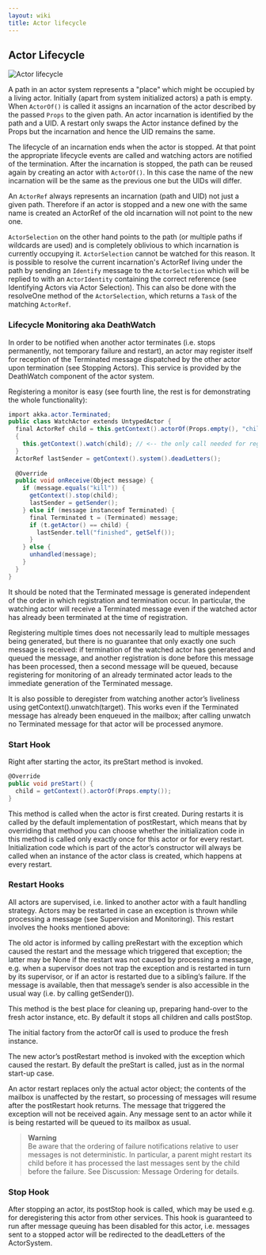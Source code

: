 ```yaml
---
layout: wiki
title: Actor lifecycle
---
```

## Actor Lifecycle

![Actor lifecycle](images/actor_lifecycle.png)

A path in an actor system represents a "place" which might be occupied by a living actor. Initially (apart from system initialized actors) a path is empty. When `ActorOf()` is called it assigns an incarnation of the actor described by the passed `Props` to the given path. An actor incarnation is identified by the path and a UID. A restart only swaps the Actor instance defined by the Props but the incarnation and hence the UID remains the same.

The lifecycle of an incarnation ends when the actor is stopped. At that point the appropriate lifecycle events are called and watching actors are notified of the termination. After the incarnation is stopped, the path can be reused again by creating an actor with `ActorOf()`. In this case the name of the new incarnation will be the same as the previous one but the UIDs will differ.

An `ActorRef` always represents an incarnation (path and UID) not just a given path. Therefore if an actor is stopped and a new one with the same name is created an ActorRef of the old incarnation will not point to the new one.

`ActorSelection` on the other hand points to the path (or multiple paths if wildcards are used) and is completely oblivious to which incarnation is currently occupying it. `ActorSelection` cannot be watched for this reason. It is possible to resolve the current incarnation's ActorRef living under the path by sending an `Identify` message to the `ActorSelection` which will be replied to with an `ActorIdentity` containing the correct reference (see Identifying Actors via Actor Selection). This can also be done with the resolveOne method of the `ActorSelection`, which returns a `Task` of the matching `ActorRef`.

### Lifecycle Monitoring aka DeathWatch
In order to be notified when another actor terminates (i.e. stops permanently, not temporary failure and restart), an actor may register itself for reception of the Terminated message dispatched by the other actor upon termination (see Stopping Actors). This service is provided by the DeathWatch component of the actor system.

Registering a monitor is easy (see fourth line, the rest is for demonstrating the whole functionality):

```csharp
import akka.actor.Terminated;
public class WatchActor extends UntypedActor {
  final ActorRef child = this.getContext().actorOf(Props.empty(), "child");
  {
    this.getContext().watch(child); // <-- the only call needed for registration
  }
  ActorRef lastSender = getContext().system().deadLetters();
 
  @Override
  public void onReceive(Object message) {
    if (message.equals("kill")) {
      getContext().stop(child);
      lastSender = getSender();
    } else if (message instanceof Terminated) {
      final Terminated t = (Terminated) message;
      if (t.getActor() == child) {
        lastSender.tell("finished", getSelf());
      }
    } else {
      unhandled(message);
    }
  }
}
```
It should be noted that the Terminated message is generated independent of the order in which registration and termination occur. In particular, the watching actor will receive a Terminated message even if the watched actor has already been terminated at the time of registration.

Registering multiple times does not necessarily lead to multiple messages being generated, but there is no guarantee that only exactly one such message is received: if termination of the watched actor has generated and queued the message, and another registration is done before this message has been processed, then a second message will be queued, because registering for monitoring of an already terminated actor leads to the immediate generation of the Terminated message.

It is also possible to deregister from watching another actor’s liveliness using getContext().unwatch(target). This works even if the Terminated message has already been enqueued in the mailbox; after calling unwatch no Terminated message for that actor will be processed anymore.

### Start Hook
Right after starting the actor, its preStart method is invoked.

```csharp
@Override
public void preStart() {
  child = getContext().actorOf(Props.empty());
}
```
This method is called when the actor is first created. During restarts it is called by the default implementation of postRestart, which means that by overriding that method you can choose whether the initialization code in this method is called only exactly once for this actor or for every restart. Initialization code which is part of the actor’s constructor will always be called when an instance of the actor class is created, which happens at every restart.

### Restart Hooks
All actors are supervised, i.e. linked to another actor with a fault handling strategy. Actors may be restarted in case an exception is thrown while processing a message (see Supervision and Monitoring). This restart involves the hooks mentioned above:

The old actor is informed by calling preRestart with the exception which caused the restart and the message which triggered that exception; the latter may be None if the restart was not caused by processing a message, e.g. when a supervisor does not trap the exception and is restarted in turn by its supervisor, or if an actor is restarted due to a sibling’s failure. If the message is available, then that message’s sender is also accessible in the usual way (i.e. by calling getSender()).

This method is the best place for cleaning up, preparing hand-over to the fresh actor instance, etc. By default it stops all children and calls postStop.

The initial factory from the actorOf call is used to produce the fresh instance.

The new actor’s postRestart method is invoked with the exception which caused the restart. By default the preStart is called, just as in the normal start-up case.

An actor restart replaces only the actual actor object; the contents of the mailbox is unaffected by the restart, so processing of messages will resume after the postRestart hook returns. The message that triggered the exception will not be received again. Any message sent to an actor while it is being restarted will be queued to its mailbox as usual.

>**Warning**<br/>
Be aware that the ordering of failure notifications relative to user messages is not deterministic. In particular, a parent might restart its child before it has processed the last messages sent by the child before the failure. See Discussion: Message Ordering for details.

### Stop Hook
After stopping an actor, its postStop hook is called, which may be used e.g. for deregistering this actor from other services. This hook is guaranteed to run after message queuing has been disabled for this actor, i.e. messages sent to a stopped actor will be redirected to the deadLetters of the ActorSystem.